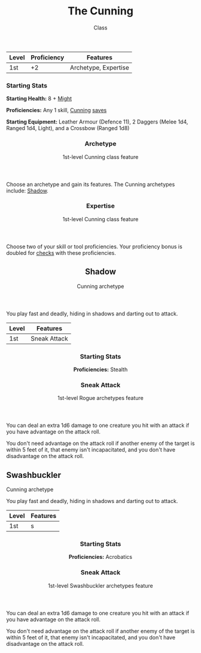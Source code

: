 <header>

# The Cunning

<p class="subheading">Class</p>

</header>

| Level | Proficiency | Features  |
| ----  | ----------- |- |
| 1st   | +2          | Archetype, Expertise |

### Starting Stats

**Starting Health:** 8 + [Might](pages/characters/attributes.md?id=might)

**Proficiencies:** Any 1 skill, [Cunning](pages/characters/attributes.md?id=cunning) [saves](pages/rules/rolling.md?id=saves)

**Starting Equipment:** Leather Armour (Defence 11), 2 Daggers (Melee 1d4, Ranged 1d4, Light), and a Crossbow (Ranged 1d8)

<header>

### Archetype

<p class="subheading">1st-level Cunning class feature</p>

</header>

Choose an archetype and gain its features. The Cunning archetypes include: [Shadow](pages/classes/cunning.md?id=shadow).

<header>

### Expertise

<p class="subheading">1st-level Cunning class feature</p>

</header>

Choose two of your skill or tool proficiencies. Your proficiency bonus is doubled for [checks](pages/rules/rolling.md?id=checks) with these proficiencies.

<header>

## Shadow

<p class="subheading">Cunning archetype</p>

</header>

You play fast and deadly, hiding in shadows and darting out to attack.

| Level | Features |
| ----  | - |
| 1st   | Sneak Attack |

<header>

### Starting Stats

**Proficiencies:** Stealth

### Sneak Attack

<p class="subheading">1st-level Rogue archetypes feature</p>

</header>

You can deal an extra 1d6 damage to one creature you hit with an attack if you have advantage on the attack roll.

You don't need advantage on the attack roll if another enemy of the target is within 5 feet of it, that enemy isn't incapacitated, and you don't have disadvantage on the attack roll.

## Swashbuckler

<p class="subheading">Cunning archetype</p>

</header>

You play fast and deadly, hiding in shadows and darting out to attack.

| Level | Features |
| ----  | - |
| 1st   | s |

<header>

### Starting Stats

**Proficiencies:** Acrobatics

### Sneak Attack

<p class="subheading">1st-level Swashbuckler archetypes feature</p>

</header>

You can deal an extra 1d6 damage to one creature you hit with an attack if you have advantage on the attack roll.

You don't need advantage on the attack roll if another enemy of the target is within 5 feet of it, that enemy isn't incapacitated, and you don't have disadvantage on the attack roll.
